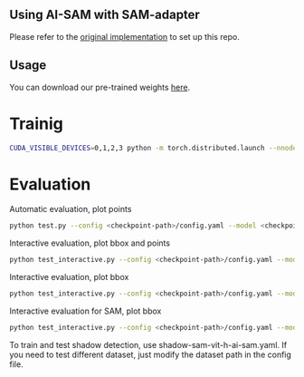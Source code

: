 ## Using AI-SAM with SAM-adapter

Please refer to the [original implementation](https://github.com/tianrun-chen/SAM-Adapter-PyTorch) to set up this repo.

## Usage

You can download our pre-trained weights [here](https://pennstateoffice365-my.sharepoint.com/:f:/g/personal/ymp5078_psu_edu/Ehx4vsJMzS5NtaWJtDMfXAYBmLn5Ah1PvqCG8-FClPXM6Q?e=WiDqTA).

# Trainig
```bash
CUDA_VISIBLE_DEVICES=0,1,2,3 python -m torch.distributed.launch --nnodes 1 --nproc_per_node 4 train.py --tag autoprompt_freeze_20 --config ./configs/cod-sam-vit-h-ai-sam.yaml
```

# Evaluation
Automatic evaluation, plot points
```bash
python test.py --config <checkpoint-path>/config.yaml --model <checkpoint-path>/model_epoch_best.pth
```

Interactive evaluation, plot bbox and points
```bash
python test_interactive.py --config <checkpoint-path>/config.yaml --model <checkpoint-path>/model_epoch_last.pth --use_bbox --save_path <save-dir> --return_points
```

Interactive evaluation, plot bbox
```bash
python test_interactive.py --config <checkpoint-path>/config.yaml --model <checkpoint-path>/model_epoch_last.pth --use_bbox --save_path <save-dir>
```

Interactive evaluation for SAM, plot bbox
```bash
python test_interactive.py --config <checkpoint-path>/config.yaml --model <checkpoint-path>/sam_vit_h_4b8939.pth --use_bbox --save_path  <save-dir> --use_base_sam

```

To train and test shadow detection, use shadow-sam-vit-h-ai-sam.yaml. If you need to test different dataset, just modify the dataset path in the config file.





